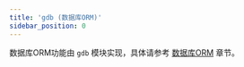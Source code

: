 ```yaml
---
title: 'gdb (数据库ORM)'
sidebar_position: 0
---
```


数据库ORM功能由 `gdb` 模块实现，具体请参考 [数据库ORM](output/goframe-v1.15-md/核心组件/数据库ORM) 章节。